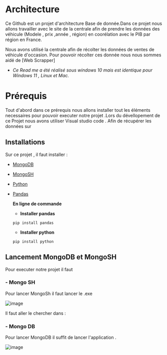 # Architecture

Ce Github est un projet d'architecture Base de donnée.Dans ce projet nous allons travailler avec le site de la centrale afin de prendre les données des véhicule (Modele , prix ,année , région) en coorélation avec le PIB par région en France. 

Nous avons utilisé la centrale afin de récolter les données de ventes de véhicule d'occasion. Pour pouvoir récolter ces donnée nous nous sommes aidé de [Web Scrapper]
* *Ce Read me a été réalisé sous windows 10 mais est identique pour Windows 11 , Linux et Mac.* 

# Prérequis 
Tout d'abord dans ce prérequis nous allons installer tout les éléments necessaires pour pouvoir executer notre projet .Lors du dévellopement de ce Projet nous avons utiliser Visual studio code . 
Afin de récupérer les données sur 
## Installations

Sur ce projet , il faut installer : 

- [MongoDB](https://www.mongodb.com/try/download/community)
- [MongoSH](https://www.mongodb.com/try/download/shell)
- [Python](https://www.python.org/downloads/)
- [Pandas](https://pandas.pydata.org/pandas-docs/stable/getting_started/install.html)

  **En ligne de commande**
  
  - __Installer pandas__
  ````
  pip install pandas
  
  ````
  
  - __Installer python__

  ````
  pip install python
  ````
  
## Lancement MongoDB et MongoSH
Pour executer notre projet il faut 

### - Mongo SH

Pour lancer MongoSh il faut lancer le .exe 

![image](https://user-images.githubusercontent.com/118398845/212062370-fc86b674-6c3c-454d-a825-e346e715d4c4.png)

Il faut aller le chercher dans : 

### - Mongo DB 

Pour lancer MongoDB il suffit de lancer l'application .


![image](https://user-images.githubusercontent.com/118398845/212063294-919a8d34-7a2b-4203-b712-5ee4a5104ec0.png)


##





  
